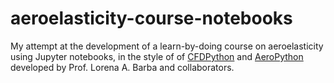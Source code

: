 # aeroelasticity-course-notebooks
My attempt at the development of a learn-by-doing course on aeroelasticity using Jupyter notebooks, in the style of of [CFDPython](https://github.com/barbagroup/CFDPython) and [AeroPython](https://github.com/barbagroup/AeroPython) developed by Prof. Lorena A. Barba and collaborators.
